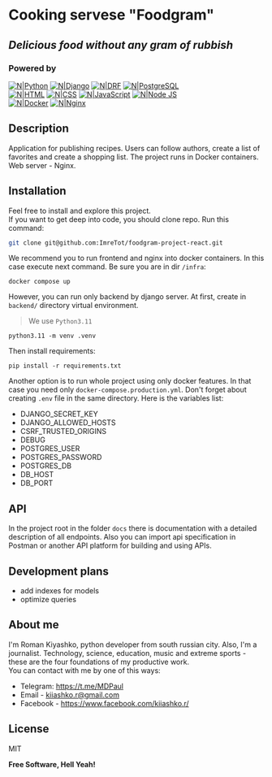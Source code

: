 # Cooking servese "Foodgram"
## _Delicious food without any gram of rubbish_

### Powered by

[![N|Python](https://img.shields.io/badge/python-3670A0?style=for-the-badge&logo=python&logoColor=ffdd54)](https://www.python.org/)
[![N|Django](https://img.shields.io/badge/Django-092E20?style=for-the-badge&logo=django&logoColor=green)](https://www.djangoproject.com/)
[![N|DRF](https://img.shields.io/badge/django%20rest-ff1709?style=for-the-badge&logo=django&logoColor=white)](https://www.django-rest-framework.org/)
[![N|PostgreSQL](https://img.shields.io/badge/PostgreSQL-316192?style=for-the-badge&logo=postgresql&logoColor=white)](https://www.postgresql.org/)  
[![N|HTML](https://img.shields.io/badge/HTML5-E34F26?style=for-the-badge&logo=html5&logoColor=white)](https://html.spec.whatwg.org/multipage/)
[![N|CSS](https://img.shields.io/badge/CSS3-1572B6?style=for-the-badge&logo=css3&logoColor=white)](https://www.w3.org/Style/CSS/)
[![N|JavaScript](https://img.shields.io/badge/JavaScript-323330?style=for-the-badge&logo=javascript&logoColor=F7DF1E)](https://www.ecma-international.org/publications-and-standards/standards/ecma-262/)
[![N|Node JS](https://img.shields.io/badge/Node%20js-339933?style=for-the-badge&logo=nodedotjs&logoColor=white)](https://nodejs.org/en)  
[![N|Docker](https://img.shields.io/badge/Docker-2CA5E0?style=for-the-badge&logo=docker&logoColor=white)](https://www.docker.com/)
[![N|Nginx](https://img.shields.io/badge/Nginx-009639?style=for-the-badge&logo=nginx&logoColor=white)](https://nginx.org)

## Description
Application for publishing recipes. Users can follow authors, create a list of favorites and create a shopping list. The project runs in Docker containers. Web server - Nginx.

## Installation

Feel free to install and explore this project.  
If you want to get deep into code, you should clone repo. Run this command:
```sh
git clone git@github.com:ImreTot/foodgram-project-react.git
```
We recommend you to run frontend and nginx into docker containers. 
In this case execute next command. Be sure you are in dir `/infra`:
```shell
docker compose up
```
However, you can run only backend by django server.
At first, create in `backend/` directory virtual environment. 
>We use `Python3.11`
```shell
python3.11 -m venv .venv
```
Then install requirements:
```shell
pip install -r requirements.txt
```
Another option is to run whole project using only docker features.
In that case you need only `docker-compose.production.yml`. 
Don't forget about creating `.env` file in the same directory.
Here is the variables list:

- DJANGO_SECRET_KEY
- DJANGO_ALLOWED_HOSTS
- CSRF_TRUSTED_ORIGINS
- DEBUG
- POSTGRES_USER
- POSTGRES_PASSWORD
- POSTGRES_DB
- DB_HOST
- DB_PORT

## API
In the project root in the folder `docs` there is documentation with a detailed description of all endpoints. Also you can import api specification in Postman or another API platform for building and using APIs.

## Development plans
- add indexes for models
- optimize queries

## About me

I'm Roman Kiyashko, python developer from south russian city.
Also, I'm a journalist. 
Technology, science, education, music and extreme sports - these are the four foundations of my productive work.  
You can contact with me by one of this ways:
- Telegram: https://t.me/MDPaul
- Email - kiiashko.r@gmail.com
- Facebook - https://www.facebook.com/kiiashko.r/

## License

MIT

**Free Software, Hell Yeah!**
